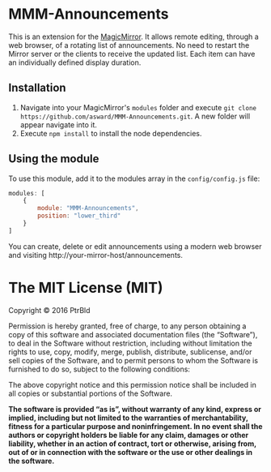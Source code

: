 # MMM-Announcements
This is an extension for the [MagicMirror](https://github.com/MichMich/MagicMirror). It allows remote editing, through a web browser, of a rotating list of announcements. No need to restart the Mirror server or the clients to receive the updated list. Each item can have an individually defined display duration.
## Installation
1. Navigate into your MagicMirror's `modules` folder and execute `git clone https://github.com/asward/MMM-Announcements.git`. A new folder will appear navigate into it.
2. Execute `npm install` to install the node dependencies.

## Using the module
To use this module, add it to the modules array in the `config/config.js` file:
````javascript
modules: [
    {
        module: "MMM-Announcements",
        position: "lower_third"
    }
]
````
You can create, delete or edit announcements using a modern web browser and visiting http://your-mirror-host/announcements. 


The MIT License (MIT)
=====================

Copyright © 2016 PtrBld

Permission is hereby granted, free of charge, to any person
obtaining a copy of this software and associated documentation
files (the “Software”), to deal in the Software without
restriction, including without limitation the rights to use,
copy, modify, merge, publish, distribute, sublicense, and/or sell
copies of the Software, and to permit persons to whom the
Software is furnished to do so, subject to the following
conditions:

The above copyright notice and this permission notice shall be
included in all copies or substantial portions of the Software.

**The software is provided “as is”, without warranty of any kind, express or implied, including but not limited to the warranties of merchantability, fitness for a particular purpose and noninfringement. In no event shall the authors or copyright holders be liable for any claim, damages or other liability, whether in an action of contract, tort or otherwise, arising from, out of or in connection with the software or the use or other dealings in the software.**